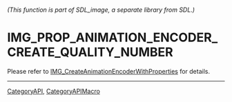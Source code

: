 ###### (This function is part of SDL_image, a separate library from SDL.)
# IMG_PROP_ANIMATION_ENCODER_CREATE_QUALITY_NUMBER

Please refer to [IMG_CreateAnimationEncoderWithProperties](IMG_CreateAnimationEncoderWithProperties) for details.

----
[CategoryAPI](CategoryAPI), [CategoryAPIMacro](CategoryAPIMacro)

